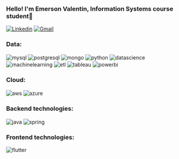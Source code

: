 ### Hello! I'm Emerson Valentin, Information Systems course student👋



[![Linkedin](https://img.shields.io/badge/LinkedIn-0077B5?style=for-the-badge&logo=linkedin&logoColor=white)](https://www.linkedin.com/in/emerson-valentin-3a937b229)
[![Gmail](https://img.shields.io/badge/Gmail-D14836?style=for-the-badge&logo=gmail&logoColor=white)](mailto:emerson.valentin9272@gmail.com)

### Data:
<div style="display: inline_block">
	<img align="center" alt="mysql" src="https://img.shields.io/badge/MySQL-00000F?style=for-the-badge&logo=mysql&logoColor=white" />
    <img align="center" alt="postgresql" src="https://img.shields.io/badge/PostgreSQL-316192?style=for-the-badge&logo=postgresql&logoColor=white" />
	<img align="center" alt="mongo" src="https://img.shields.io/badge/MongoDB-4EA94B?style=for-the-badge&logo=mongodb&logoColor=white" />
	<img align="center" alt="python" src="https://img.shields.io/badge/Python-3776AB?style=for-the-badge&logo=python&logoColor=white" />
 <img align="center" alt="datascience" src="https://img.shields.io/badge/Data%20Science-2E86C1?style=for-the-badge" />
<img align="center" alt="machinelearning" src="https://img.shields.io/badge/Machine%20Learning-FF5733?style=for-the-badge" />
<img align="center" alt="etl" src="https://img.shields.io/badge/ETL-27AE60?style=for-the-badge" />
<img align="center" alt="tableau" src="https://img.shields.io/badge/Tableau-E97627?style=for-the-badge&logo=tableau&logoColor=white" />
<img align="center" alt="powerbi" src="https://img.shields.io/badge/Power%20BI-F2C811?style=for-the-badge&logo=powerbi&logoColor=black" />
</div>

### Cloud:
<div>
	<img align="center" alt="aws" src="https://img.shields.io/badge/AWS-232F3E?style=for-the-badge&logo=amazonaws&logoColor=white" />
	<img align="center" alt="azure" src="https://img.shields.io/badge/Microsoft%20Azure-0089D6?style=for-the-badge&logo=microsoftazure&logoColor=white" />
</div>

### Backend technologies:
<div style="display: inline_block">
    <img align="center" alt="java" src="https://img.shields.io/badge/Java-ED8B00?style=for-the-badge&logo=openjdk&logoColor=white" />
    <img align="center" alt="spring" src="https://img.shields.io/badge/Spring-6DB33F?style=for-the-badge&logo=spring&logoColor=white" />
</div>

### Frontend technologies:
<div style="display: inline_block">
    <img align="center" alt="flutter" src="https://img.shields.io/badge/Flutter-02569B?style=for-the-badge&logo=flutter&logoColor=white" />
</div>
